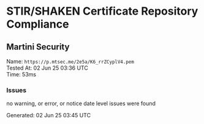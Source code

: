 # STIR/SHAKEN Certificate Repository Compliance

## Martini Security

Name: `https://p.mtsec.me/2e5a/K6_rrZCyplV4.pem`\
Tested At: 02 Jun 25 03:36 UTC\
Time: 53ms

### Issues

no warning, or error, or notice date level issues were found

Generated: 02 Jun 25 03:45 UTC